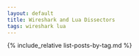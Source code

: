 ```yaml
---
layout: default
title: Wireshark and Lua Dissectors
tags: wireshark lua
---
```


{% include_relative list-posts-by-tag.md %}

